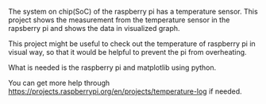 The system on chip(SoC) of the raspberry pi has a temperature sensor. This project shows the measurement from the temperature sensor in the rapsberry pi and shows the data in visualized graph.

This project might be useful to check out the temperature of raspberry pi in visual way, so that it would be helpful to prevent the pi from overheating.

What is needed is the raspberry pi and matplotlib using python.

You can get more help through https://projects.raspberrypi.org/en/projects/temperature-log if needed.
